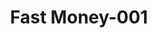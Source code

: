 ---
layout: question
title: Fast Money-001
number: 81
question: Name an occupation a bad driver should avoid.
answer1: Truck driver/Long haul driver | 31
answer2: Bus Driver | 28
answer3: Taxi Driver | 21
answer4: Delivery | 6
answer5: Auto racing | 4
answer6: Ambulance driver/EMT | 4
answer7: Chauffeur | 3
answer8: Heavy equipment operator | 2
answer9:
answer10:
---